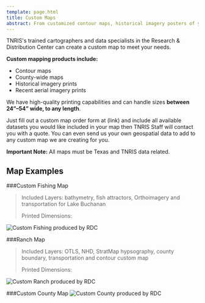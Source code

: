 ```yaml
---
template: page.html
title: Custom Maps
abstract: From customized contour maps, historical imagery posters of your hometown, county maps or a high resolution image of your property or favorite city, we can make the map you're looking for.
---
```


TNRIS's trained cartographers and data specialists in the Research & Distribution Center can create a custom map to meet your needs. 

**Custom mapping products include:**

- Contour maps
- County-wide maps
- Historical imagery prints
- Recent aerial imagery prints


We have high-quality printing capabilities and can handle sizes **between 24”–54” wide, to any length**.  

Just fill out a custom map order form at (link) and include all available datasets you would like included in your map then TNRIS Staff will contact you with a quote.  You can even send us your own geospatial data to add to any custom map we are creating for you.  

<div class="bs-callout bs-callout-danger"><strong>Important Note:</strong> All maps must be Texas and TNRIS data related. </div>

## Map Examples

###Custom Fishing Map
>  Included Layers: bathymetry, fish attractors, Orthoimagery and transportation for Lake Buchanan
> 
> Printed Dimensions:

<img src="{{m.link('static/images/maps-and-data/custom_fishing_map.jpg')}}" class="img-responsive" alt="Custom Fishing produced by RDC">


###Ranch Map
> Included Layers: OTLS, NHD, StratMap hypsography, county boundary, transportation and contour custom map
> 
> Printed Dimensions:

<img src="{{m.link('static/images/maps-and-data/custom_ranch_map.jpg')}}" class="img-responsive" alt="Custom Ranch produced by RDC">

###Custom County Map
<img src="{{m.link('static/images/maps-and-data/custom_county_map.jpg')}}" class="img-responsive" alt="Custom County produced by RDC">


